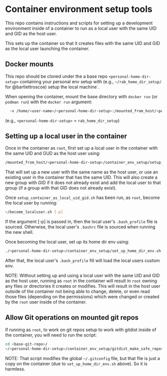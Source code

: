 # Container environment setup tools

This repo contains instructions and scripts for setting up a development
environment inside of a container to run as a local user with the same UID and
GID as the host user.

This sets up the container so that it creates files with the same UID and GID as
the local user launching the container.  

## Docker mounts

This repo should be cloned under the a base repo `<personal-home-dir-setup>`
containing your personal env setup with (e.g., `~/rab_home_dir_setup/` for
@bartlettroscoe) setup the local machine`.

When opening the container, mount the base directory with `docker run` (or
`podman run`) with the `docker run` argument:

```bash
  -v /home/<user-name>/<personal-home-dir-setup>:/mounted_from_host/<personal-home-dir-setup>
```

(e.g., `<personal-home-dir-setup>` = `rab_home_dir_setup`)

## Setting up a local user in the container

Once in the container as `root`, first set up a local user in the container with
the same UID and GUD as the host user using:

```bash
/mounted_from_host/<personal-home-dir-setup>/container_env_setup/setup_container_as_local_uid_gid.sh
```

That will set up a new user with the same name as the host user, or use an
existing user in the container that has the same UID.  This will also create a
new group with GID if it does not already exist and add the local user to that
group (if a group with that GID does not already exist).

Once `setup_container_as_local_uid_gid.sh` has been run, as `root`, become the
local user by running:

```bash
~/become_localuser.sh [-p]
```

If the argument [-p] is passed in, then the local user's `.bash_profile` file is
sourced.  Otherwise, the local user's `.bashrc` file is sourced when running the
new shell.

Once becoming the local user, set up its home dir env using:

```bash
./<personal-home-dir-setup>/container_env_setup/set_up_home_dir_env.sh
```

After that, the local user's `.bash_profile` fill will load the local users
custom env.

NOTE: Without setting up and using a local user with the same UID and GID as the
host user, running as `root` in the container will result in `root` owning any
files or directories it creates or modifies.  This will result in the host user
outside of the container not being able to change, delete, or even read those
files (depending on the permissions) which were changed or created by the `root`
user inside of the container. 

## Allow Git operations on mounted git repos

If running as `root`, to work on git repos setup to work with gitdist inside of
the container, you will need to run the script:

```bash
cd <base-git-repo>/
~/<personal-home-dir-setup>/container_env_setup/gitdist_make_safe_repos.sh
```

NOTE: That script modifies the global `~/.gitconfig` file, but that file is just
a copy on the container (due to `set_up_home_dir_env.sh` above).  So it is
harmless.
